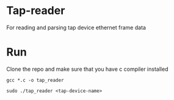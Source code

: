 # Tap-reader

For reading and parsing tap device ethernet frame data

# Run

Clone the repo and make sure that you have c compiler installed

`gcc *.c -o tap_reader`

```
sudo ./tap_reader <tap-device-name>
```
